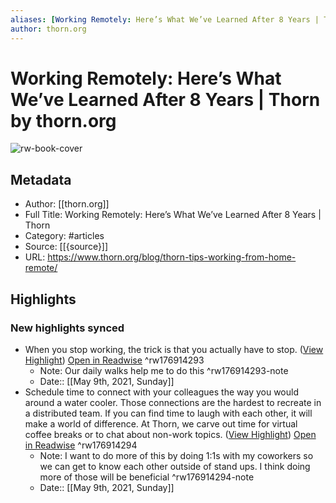 ```yaml
---
aliases: [Working Remotely: Here’s What We’ve Learned After 8 Years | Thorn, Working Remotely: Here’s What We’ve Learned After 8 Years | Thorn]
author: thorn.org
---
```

# Working Remotely: Here’s What We’ve Learned After 8 Years | Thorn by thorn.org

![rw-book-cover](https://readwise-assets.s3.amazonaws.com/static/images/article4.6bc1851654a0.png)

## Metadata
- Author: [[thorn.org]]
- Full Title: Working Remotely: Here’s What We’ve Learned After 8 Years | Thorn
- Category: #articles
- Source: [[{source}]]
- URL: https://www.thorn.org/blog/thorn-tips-working-from-home-remote/

## Highlights
### New highlights synced
- When you stop working, the trick is that you actually have to stop. ([View Highlight](https://instapaper.com/read/1409875201/16321891)) [Open in Readwise](https://readwise.io/open/176914293) ^rw176914293
    - Note: Our daily walks help me to do this ^rw176914293-note
    - Date:: [[May 9th, 2021, Sunday]]
- Schedule time to connect with your colleagues the way you would around a water cooler. Those connections are the hardest to recreate in a distributed team. If you can find time to laugh with each other, it will make a world of difference. At Thorn, we carve out time for virtual coffee breaks or to chat about non-work topics. ([View Highlight](https://instapaper.com/read/1409875201/16321924)) [Open in Readwise](https://readwise.io/open/176914294) ^rw176914294
    - Note: I want to do more of this by doing 1:1s with my coworkers so we can get to know each other outside of stand ups. I think doing more of those will be beneficial ^rw176914294-note
    - Date:: [[May 9th, 2021, Sunday]]
